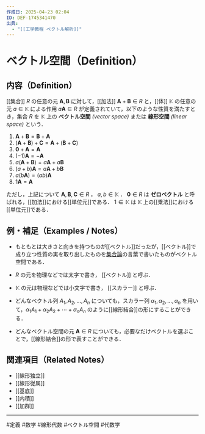 ```yaml
---
作成日: 2025-04-23 02:04
ID: DEF-1745341470
出典:
  - "[[工学教程 ベクトル解析]]"
---
```


# ベクトル空間（Definition）

## 内容（Definition）

[[集合]] $R$ の任意の元 $\boldsymbol{A} , \boldsymbol{B}$ に対して，[[加法]] $\boldsymbol{A} + \boldsymbol{B} \in R$ と，[[体]] $\mathbb{K}$ の任意の元 $a \in \mathbb{K}$ による作用 $a \boldsymbol{A} \in R$ が定義されていて，以下のような性質を満たすとき，集合 $R$ を $\mathbb{K}$ 上の **ベクトル空間** *(vector space)* または **線形空間** *(linear space)* という．

1. $\boldsymbol{A} + \boldsymbol{B} = \boldsymbol{B} + \boldsymbol{A}$
2. $(\boldsymbol{A} + \boldsymbol{B}) + \boldsymbol{C} = \boldsymbol{A} + (\boldsymbol{B} + \boldsymbol{C})$
3. $\boldsymbol{0} + \boldsymbol{A} = \boldsymbol{A}$
4. $(-1)\boldsymbol{A} = -\boldsymbol{A}$
5. $a(\boldsymbol{A} + \boldsymbol{B}) = a\boldsymbol{A} + a\boldsymbol{B}$
6. $(a + b)\boldsymbol{A} = a\boldsymbol{A} + b\boldsymbol{B}$
7. $a(b\boldsymbol{A}) = (ab)\boldsymbol{A}$
8. $1\boldsymbol{A} = \boldsymbol{A}$

ただし，上記について $\boldsymbol{A},\boldsymbol{B},\boldsymbol{C} \in R$ ， $a,b \in \mathbb{K}$ ． $\boldsymbol{0} \in R$ は **ゼロベクトル** と呼ばれる，[[加法]]における[[単位元]]である． $1 \in \mathbb{K}$ は $\mathbb{K}$ 上の[[乗法]]における[[単位元]]である．

## 例・補足（Examples / Notes）

- もともとは大きさと向きを持つものが[[ベクトル]]だったが，[[ベクトル]]で成り立つ性質の実を取り出したものを[集合論](HUB-集合論)の言葉で書いたものがベクトル空間である．

- $R$ の元を物理などでは太字で書き， [[ベクトル]] と呼ぶ．
- $\mathbb{K}$ の元は物理などでは小文字で書き， [[スカラー]] と呼ぶ．
- どんなベクトル列 $A_{1},A_{2}, \ldots ,A_{n}$ についても，スカラー列  $\alpha_{1},\alpha_{2},\ldots,\alpha_{n}$ を用いて，$\alpha_{1}A_{1} + \alpha_{2}A_{2} + \cdots +\alpha_{n}A_{n}$ のように[[線形結合]]の形にすることができる．
- どんなベクトル空間の元 $\boldsymbol{A} \in R$ についても，必要なだけベクトルを選ぶことで，[[線形結合]]の形で表すことができる．

## 関連項目（Related Notes）

- [[線形独立]]
- [[線形従属]]
- [[基底]]
- [[内積]]
- [[加群]]

---
#定義 #数学 #線形代数 #ベクトル空間 #代数学